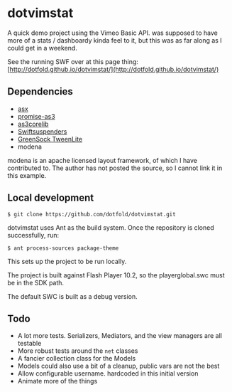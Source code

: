# dotvimstat

A quick demo project using the Vimeo Basic API. was supposed to have more of a stats / dashboardy kinda feel to it, but this was as far along as I could get in a weekend.

See the running SWF over at this page thing: [http://dotfold.github.io/dotvimstat/](http://dotfold.github.io/dotvimstat/)

## Dependencies

* [asx](https://github.com/drewbourne/asx)
* [promise-as3](https://github.com/CodeCatalyst/promise-as3)
* [as3corelib](https://github.com/mikechambers/as3corelib/)
* [Swiftsuspenders](https://github.com/tschneidereit/SwiftSuspenders)
* [GreenSock TweenLite](http://www.greensock.com/tweenlite/)
* modena

modena is an apache licensed layout framework, of which I have contributed to. The author has not posted the source, so I cannot link it in this example.

## Local development

`$ git clone https://github.com/dotfold/dotvimstat.git`

dotvimstat uses Ant as the build system. Once the repository is cloned successfully, run:

`$ ant process-sources package-theme`

This sets up the project to be run locally.  

The project is built against Flash Player 10.2, so the playerglobal.swc must be in the SDK path.

The default SWC is built as a debug version.

## Todo
* A lot more tests. Serializers, Mediators, and the view managers are all testable
* More robust tests around the `net` classes
* A fancier collection class for the Models
* Models could also use a bit of a cleanup, public vars are not the best
* Allow configurable username. hardcoded in this initial version
* Animate more of the things



